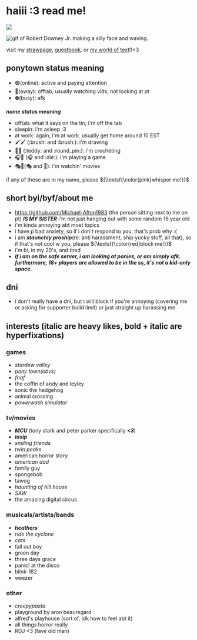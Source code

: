 # haiii :3 read me!
![](https://komarev.com/ghpvc/?username=MissSkunkye&color=ff63c1)

![gif of Robert Downey Jr. making a silly face and waving.](https://64.media.tumblr.com/272f6b93a030839733ebddcfdef335de/tumblr_mv7chh1gmf1qajc4eo1_500.gif)

visit my [strawpage](https://missskunky.straw.page/), [guestbook](http://users3.smartgb.com/g/g.php?a=s&i=g36-36309-7f), or [my world of text](https://ourworldoftext.com/skunkys_world)!!<3
## ponytown status meaning
- 🟢(online): active and paying attention
- 🌙(away): offtab, usually watching vids, not looking at pt
- ⛔(busy): afk

***name status meaning***
- offtab: what it says on the tin; i'm off the tab
- sleepin: i'm asleep :3
- at work: again, i'm at work. usually get home around 10 EST
- 🖌️🖌️ (:brush: and :brush:): i'm drawing
- 🧸📍 (:teddy: and :round_pin:): i'm crocheting
- 🎧🎲 (:headphones: and :die:): i'm playing a game
- 🎭👀(:performing_arts: and :eyes:): i'm watchin' movies

if any of these are in my name, please ${\textsf{\color{pink}whisper me!}}$
## short byi/byf/about me
- https://github.com/Michael-Afton1983 (the person sitting next to me on pt) ***IS MY SISTER*** i'm not just hanging out with some random 16 year old
- i'm kinda annoying abt most topics
- i have p bad anxiety, so if i don't respond to you, that's prob why :(
- i am ***staunchly proship***(re: anti harassment, ship yucky stuff, all that), so if that's not cool w you, please ${\textsf{\color{red}block me!}}$
- i'm bi, in my 20's, and tired
- ***if i am on the safe server, i am looking at ponies, or am simply afk. furthermore, 18+ players are allowed to be in the ss, it's not a kid-only space.***
## dni
- i don't really have a dni, but i will block if you're annoying (covering me or asking for supporter build limit) or just straight up harassing me
## interests (italic are heavy likes, bold + italic are hyperfixations)
### games
- *stardew valley*
- *pony town(obvs)*
- *fnaf*
- the coffin of andy and leyley
- sonic the hedgehog
- animal crossing
- *powerwash simulator*
### tv/movies
- ***MCU*** (tony stark and peter parker specifically ***<3***)
- ***iasip***
- *smiling friends*
- *twin peaks*
- american horror story
- *american dad*
- family guy
- spongebob
- tawog
- *haunting of hill house*
- *SAW*
- the amazing digital circus
### musicals/artists/bands
- ***heathers***
- *ride the cyclone*
- *cats*
- fall out boy
- green day
- three days grace
- panic! at the disco
- blink-182
- weezer
### other
- *creepypasta*
- playground by aron beauregard
- alfred's playhouse (sort of. idk how to feel abt it)
- all things horror really
- RDJ <3 (fave old man)
